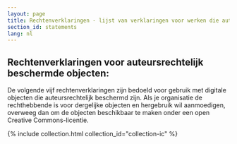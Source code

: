 ```yaml
---
layout: page
title: Rechtenverklaringen - lijst van verklaringen voor werken die auteursrechtelijk beschermd zijn 
section_id: statements
lang: nl
---
```


## Rechtenverklaringen voor auteursrechtelijk beschermde objecten:

De volgende vijf rechtenverklaringen zijn bedoeld voor gebruik met digitale objecten die auteursrechtelijk beschermd zijn. Als je organisatie de rechthebbende is voor dergelijke objecten en hergebruik wil aanmoedigen, overweeg dan om de objecten beschikbaar te maken onder een open Creative Commons-licentie.

{% include collection.html collection_id="collection-ic" %}

